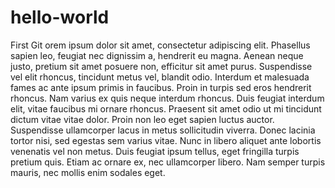 # hello-world
First Git 
orem ipsum dolor sit amet, consectetur adipiscing elit. Phasellus sapien leo, feugiat nec dignissim a, hendrerit eu magna. Aenean neque justo, pretium sit amet posuere non, efficitur sit amet purus. Suspendisse vel elit rhoncus, tincidunt metus vel, blandit odio. Interdum et malesuada fames ac ante ipsum primis in faucibus. Proin in turpis sed eros hendrerit rhoncus. Nam varius ex quis neque interdum rhoncus. Duis feugiat interdum elit, vitae faucibus mi ornare rhoncus. Praesent sit amet odio ut mi tincidunt dictum vitae vitae dolor. Proin non leo eget sapien luctus auctor. Suspendisse ullamcorper lacus in metus sollicitudin viverra. Donec lacinia tortor nisi, sed egestas sem varius vitae. Nunc in libero aliquet ante lobortis venenatis vel non metus. Duis feugiat ipsum tellus, eget fringilla turpis pretium quis. Etiam ac ornare ex, nec ullamcorper libero. Nam semper turpis mauris, nec mollis enim sodales eget.

